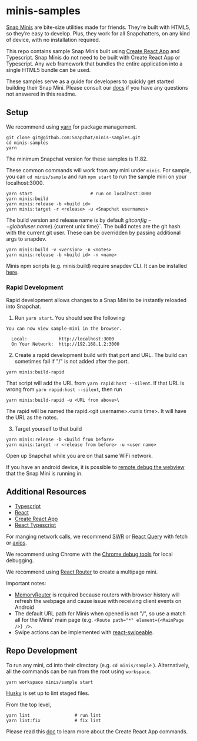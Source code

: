 # minis-samples

[Snap Minis](https://minis.snapchat.com/) are bite-size utilities made for friends. They’re built with HTML5, so they’re easy to develop.
Plus, they work for all Snapchatters, on any kind of device, with no installation required.

This repo contains sample Snap Minis built using [Create React App](https://create-react-app.dev/docs/getting-started) and Typescript.
Snap Minis do not need to be built with Create React App or Typescript. Any web framework that bundles the entire application into a single HTML5 bundle can be used.

These samples serve as a guide for developers to quickly get started building their Snap Mini. Please consult our [docs](https://docs.snap.com/minis/getting-started/home/) if you have any questions not answered in this readme.

## Setup

We recommend using [yarn](https://classic.yarnpkg.com/lang/en/docs/install/#mac-stable) for package management.

```
git clone git@github.com:Snapchat/minis-samples.git
cd minis-samples
yarn
```

The minimum Snapchat version for these samples is 11.82.

These common commands will work from any mini under `minis`. For sample, you can `cd minis/sample` and run `npm start` to run the sample mini on your localhost:3000.
```
yarn start                      # run on localhost:3000
yarn minis:build
yarn minis:release -b <build id>
yarn minis:target -r <release> -u <Snapchat usernames>
```

The build version and release name is by default $git config --global user.name).${current unix time}`. The build notes are the git hash with the current git user. These can be overridden by passing additional args to snapdev.
```
yarn minis:build -v <version> -n <notes>
yarn minis:release -b <build id> -n <name>
```

Minis npm scripts (e.g. minis:build) require snapdev CLI. It can be installed [here](https://docs.snap.com/minis/downloads).

### Rapid Development
Rapid development allows changes to a Snap Mini to be instantly reloaded into Snapchat.

1. Run `yarn start`. You should see the following
```
You can now view sample-mini in the browser.

  Local:            http://localhost:3000
  On Your Network:  http://192.168.1.2:3000
```
2. Create a rapid development build with that port and URL. The build can sometimes fail if "/" is not added after the port.
```
yarn minis:build-rapid
```
That script will add the URL from `yarn rapid:host --silent`. If that URL is wrong from `yarn rapid:host --silent`, then run
```
yarn minis:build-rapid -u <URL from above>\
```

The rapid will be named the rapid.\<git username\>.\<unix time\>. It will have the URL as the notes.

3. Target yourself to that build
```
yarn minis:release -b <build from before>
yarn minis:target -r <release from before> -u <user name>
```

Open up Snapchat while you are on that same WiFi network.

If you have an android device, it is possible to [remote debug the webview](https://developer.chrome.com/docs/devtools/remote-debugging/webviews/#open_a_webview_in_devtools) that the Snap Mini is running in.

## Additional Resources
- [Typescript](https://www.typescriptlang.org/docs/handbook/2/basic-types.html)
- [React](https://reactjs.org/docs/hello-world.html)
- [Create React App](https://create-react-app.dev/docs/getting-started)
- [React Typescript](https://github.com/typescript-cheatsheets/react#reacttypescript-cheatsheets)

For manging network calls, we recommend [SWR](https://swr.vercel.app/) or [React Query](https://react-query.tanstack.com/overview) with fetch or [axios](https://axios-http.com/docs/api_intro).

We recommend using Chrome with the [Chrome debug tools](https://developer.chrome.com/docs/devtools/device-mode/) for local debugging.

We recommend using [React Router](https://reactrouter.com/docs/en/v6/getting-started/tutorial#add-some-routes) to create a multipage mini.

Important notes:
- [MemoryRouter](https://reactrouter.com/docs/en/v6/routers/memory-router) is required because routers with browser history will 
refresh the webpage and cause issue with receiving client events on Android
- The default URL path for Minis when opened is not "/", so use a match all for the Minis' main page (e.g. ```<Route path="*" element={<MainPage />} />```.
- Swipe actions can be implemented with [react-swipeable](https://github.com/FormidableLabs/react-swipeable).

## Repo Development
To run any mini, cd into their directory (e.g. `cd minis/sample` ). Alternatively, all the commands can be run from the root using `workspace`.

```
yarn workspace minis/sample start
```

[Husky](https://typicode.github.io/husky/#/) is set up to lint staged files.

From the top level,
```
yarn lint                 # run lint
yarn lint:fix             # fix lint
```

Please read this [doc](create_react_app.md) to learn more about the Create React App commands.
